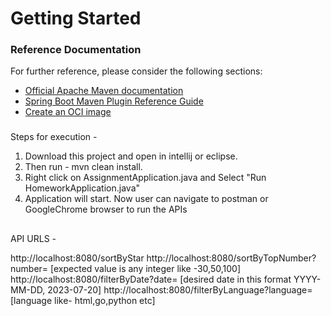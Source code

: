 # Getting Started

### Reference Documentation
For further reference, please consider the following sections:

* [Official Apache Maven documentation](https://maven.apache.org/guides/index.html)
* [Spring Boot Maven Plugin Reference Guide](https://docs.spring.io/spring-boot/docs/3.1.2/maven-plugin/reference/html/)
* [Create an OCI image](https://docs.spring.io/spring-boot/docs/3.1.2/maven-plugin/reference/html/#build-image)
###
Steps for execution -
1. Download this project and open in intellij or eclipse.
2. Then run - mvn clean install.
3. Right click on AssignmentApplication.java and Select "Run HomeworkApplication.java"
4. Application will start. Now user can navigate to postman or GoogleChrome browser to run the APIs
##
API URLS -

http://localhost:8080/sortByStar
http://localhost:8080/sortByTopNumber?number=<topNumber> [expected value is any integer like -30,50,100]
http://localhost:8080/filterByDate?date=<date> [desired date in this format YYYY-MM-DD, 2023-07-20]
http://localhost:8080/filterByLanguage?language=<language> [language like- html,go,python etc]